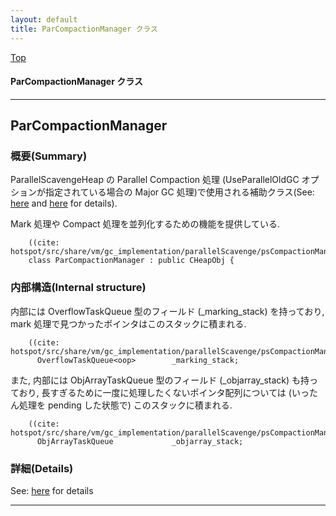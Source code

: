 ```yaml
---
layout: default
title: ParCompactionManager クラス 
---
```

[Top](../index.html)

#### ParCompactionManager クラス 



---
## <a name="nomadWRBeb" id="nomadWRBeb">ParCompactionManager</a>

### 概要(Summary)
ParallelScavengeHeap の Parallel Compaction 処理
(UseParallelOldGC オプションが指定されている場合の Major GC 処理)で使用される補助クラス(See: [here](no28916egj.html) and [here](no28916Gft.html) for details).

Mark 処理や Compact 処理を並列化するための機能を提供している.


```
    ((cite: hotspot/src/share/vm/gc_implementation/parallelScavenge/psCompactionManager.hpp))
    class ParCompactionManager : public CHeapObj {
```

### 内部構造(Internal structure)
内部には OverflowTaskQueue<oop> 型のフィールド (_marking_stack) を持っており, 
mark 処理で見つかったポインタはこのスタックに積まれる.

```
    ((cite: hotspot/src/share/vm/gc_implementation/parallelScavenge/psCompactionManager.hpp))
      OverflowTaskQueue<oop>        _marking_stack;
```

また, 内部には ObjArrayTaskQueue 型のフィールド (_objarray_stack) も持っており, 
長すぎるために一度に処理したくないポインタ配列については
(いったん処理を pending した状態で) このスタックに積まれる.

```
    ((cite: hotspot/src/share/vm/gc_implementation/parallelScavenge/psCompactionManager.hpp))
      ObjArrayTaskQueue             _objarray_stack;
```




### 詳細(Details)
See: [here](../doxygen/classParCompactionManager.html) for details

---
